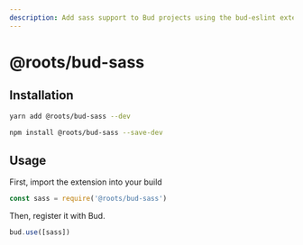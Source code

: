```yaml
---
description: Add sass support to Bud projects using the bud-eslint extension
---
```


# @roots/bud-sass

## Installation

```sh
yarn add @roots/bud-sass --dev
```

```sh
npm install @roots/bud-sass --save-dev
```

## Usage

First, import the extension into your build

```js
const sass = require('@roots/bud-sass')
```

Then, register it with Bud.

```js
bud.use([sass])
```
